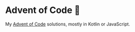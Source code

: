 # Advent of Code 🎄

My [Advent of Code](https://adventofcode.com/) solutions, mostly in Kotlin or JavaScript.